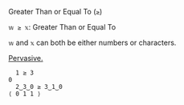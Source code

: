 Greater Than or Equal To (`≥`)

`𝕨 ≥ 𝕩`: Greater Than or Equal To

`𝕨` and `𝕩` can both be either numbers or characters.

[Pervasive.](https://mlochbaum.github.io/BQN/doc/arithmetic.html#pervasion)
```
  1 ≥ 3
0
  2‿3‿0 ≥ 3‿1‿0
⟨ 0 1 1 ⟩
```